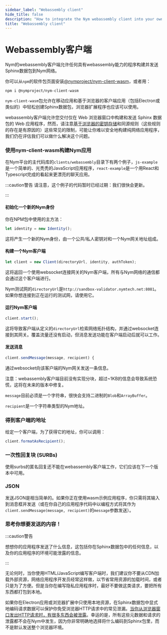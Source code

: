 ```yaml
---
sidebar_label: "Webassembly client"
hide_title: false
description: "How to integrate the Nym webassembly client into your own applications to enable strong privacy for your users"
title: "Webassembly client"
---
```


# Webassembly客户端

Nym的webassembly客户端允许任何具有webassembly能力的程序构建并发送Sphinx数据包到Nym网络。

你可以从`npm`的软件包页面安装[@nymproject/nym-client-wasm](https://www.npmjs.com/package/@nymproject/nym-client-wasm)，或者用：

```
npm i @nymproject/nym-client-wasm
```

`nym-client-wasm`包允许在移动应用和基于浏览器的客户端应用（包括Electron或类似的）中轻松创建Sphinx数据包，浏览器扩展程序也应该可以使用。

webassembly客户端允许您交付仅在 Web 浏览器窗口中构建和发送 Sphinx 数据包的 Web 应用程序，然而，请注意[基于浏览器的密钥存储](https://pomcor.com/2017/06/02/keys-in-browser/)和同源规则（这些规则的存在是有原因的）这些常见的限制，可能让你难以安全地构建纯网络应用程序，我们仍在评估我们可以做什么解决这个问题。

### 使用nym-client-wasm构建Nym应用

在Nym平台的主代码库的`clients/webassembly`目录下有两个例子，`js-example`是一个简单的、光秃秃的JavaScript应用程序，`react-example`是一个用React和Typescript完成的看起来更漂亮的聊天应用。

:::caution警告
请注意，这个例子的代码暂时已经过期：我们很快会更新。

:::

#### 初始化一个新的Nym身份

你在NPM包中使用的主方法：

```js
let identity = new Identity();
```

这将产生一个新的Nym身份，由一个公共/私人密钥对和一个Nym网关地址组成。

#### 构建一个Nym客户端

```js
let client = new Client(directoryUrl, identity, authToken);
```

这将返回一个使用websocket连接网关的Nym客户端，所有与Nym网络的通信都会通过这个客户端进行。

Nym测试网的`directoryUrl`是`http://sandbox-validator.nymtech.net:8081`。如果你想连接到正在运行的测试网，请使用它。

#### 运行Nym客户端

```js
client.start();
```

这将导致客户端从定义的`directoryUrl`检索网络拓扑结构，并通过websocket连接到其网关。覆盖流量还没有启动，但消息发送功能在客户端启动后就可以工作。

#### 发送消息

```js
client.sendMessage(message, recipient) {
```

通过websocket向该客户端的Nym网关发送一条信息。

注意：webassembly客户端目前没有实现分块，超过~1KB的信息会导致系统恐慌，这将在未来的版本中修复。

`message`目前必须是一个字符串，很快会支持二进制的`Blob`和`ArrayBuffer`。

`recipient`是一个字符串类型的Nym地址。

### 得到客户端的地址

给定一个客户端，为了获得它的地址，你可以调用：

```js
client.formatAsRecipient();
```

### 一次性回复块 (SURBs)

使用surbs的匿名回复还不能在webassembly客户端工作，它们应该在下一个版本中可用。

### JSON

发送JSON是相当简单的。如果你正在使用wasm示例应用程序，你只需将其输入到消息框并发送（或在你自己的应用程序代码中以编程方式将其作为`client.sendMessage(message, recipient)`的`message`参数发送）。

### 思考你想要发送的内容！

:::caution警告

想想你的应用程序发送了什么信息，这包括你在Sphinx数据包中的任何信息，以及你的应用程序的环境可能泄露的信息。

:::

无论何时，当你使用HTML/JavaScript编写客户端时，我们建议你不要从CDN加载外部资源，网络应用程序开发员经常这样做，以节省常用资源的加载时间，或者只是为了方便。但是当你在编写隐私应用程序时，最好不要做这类请求，要把所有东西都打包到本地。

如果你在Electron应用或浏览器扩展中只使用本地资源，在Sphinx数据包中显式地编码请求数据可以保护你免受浏览器HTTP请求中的常见泄漏。[当你从浏览器窗口发出HTTP请求时，有很多东西会被泄露](https://panopticlick.eff.org/)。幸运的是，所有这些元数据和请求的泄露都不会在Nym中发生，因为你非常明确地选择将什么编码到Sphinx包里，而不是默认发送整个浏览器环境。
